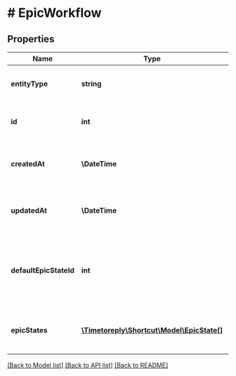 # # EpicWorkflow

## Properties

Name | Type | Description | Notes
------------ | ------------- | ------------- | -------------
**entityType** | **string** | A string description of this resource. |
**id** | **int** | The unique ID of the Epic Workflow. |
**createdAt** | **\DateTime** | The date the Epic Workflow was created. |
**updatedAt** | **\DateTime** | The date the Epic Workflow was updated. |
**defaultEpicStateId** | **int** | The unique ID of the default Epic State that new Epics are assigned by default. |
**epicStates** | [**\Timetoreply\Shortcut\Model\EpicState[]**](EpicState.md) | A map of the Epic States in this Epic Workflow. |

[[Back to Model list]](../../README.md#models) [[Back to API list]](../../README.md#endpoints) [[Back to README]](../../README.md)
